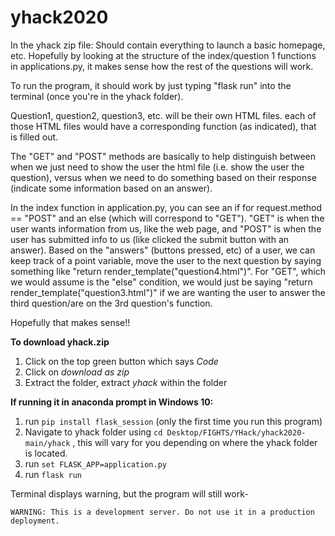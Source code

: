 # yhack2020

In the yhack zip file:
Should contain everything to launch a basic homepage, etc. Hopefully by looking at the structure of the index/question 1 functions in applications.py, it makes sense how the rest of the questions will work. 

To run the program, it should work by just typing "flask run" into the terminal (once you're in the yhack folder). 

Question1, question2, question3, etc. will be their own HTML files. each of those HTML files would have a corresponding function (as indicated), that is filled out. 

The "GET" and "POST" methods are basically to help distinguish between when we just need to show the user the html file (i.e. show the user the question), versus when we need to do something based on their response (indicate some information based on an answer). 

In the index function in application.py, you can see an if for request.method == "POST" and an else (which will correspond to "GET"). "GET" is when the user wants information from us, like the web page, and "POST" is when the user has submitted info to us (like clicked the submit button with an answer). Based on the "answers" (buttons pressed, etc) of a user, we can keep track of a point variable, move the user to the next question by saying something like "return render_template("question4.html")". For "GET", which we would assume is the "else" condition, we would just be saying "return render_template("question3.html")" if we are wanting the user to answer the third question/are on the 3rd question's function. 

Hopefully that makes sense!!

**To download yhack.zip**
1) Click on the top green button which says *Code*
2) Click on *download as zip*
3) Extract the folder, extract *yhack* within the folder

**If running it in anaconda prompt in Windows 10:**
1) run `pip install flask_session` (only the first time you run this program)
2) Navigate to yhack folder using `cd Desktop/FIGHTS/YHack/yhack2020-main/yhack` , this will vary for you depending on where the yhack folder is located.
3) run `set FLASK_APP=application.py`
4) run `flask run`

Terminal displays warning, but the program will still work-

`WARNING: This is a development server. Do not use it in a production deployment.`

